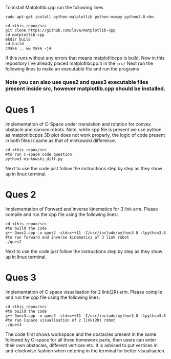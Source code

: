 To install Matplotlib.cpp run the following lines

```
sudo apt-get install python-matplotlib python-numpy python3.8-dev 

cd <this_repo>/src
git clone https://github.com/lava/matplotlib-cpp
cd matplotlib-cpp
mkdir build
cd build
cmake .. && make -j4
```
If this runs without any errors that means matplotlibcpp is build. 
Now in this repository I've already placed matplotlibcpp.h in the ```src/```
Next run the following lines to make an executable file and run the programs



### Note you can also use ques2 and ques3 executable files present inside src, however matplotlib.cpp should be installed.


# Ques 1
Implementation of C-Space under translation and rotation for convex obstacle and convex robots. Note, while cpp file is present we use python as matplotlibcpps 3D plot does not work properly, the logic of code present in both files is same as that of minkowski difference.

```
cd <this_repo>/src
#to run C-space code question
python3 minkowski_diff.py
```

Next to use the code just follow the instructions step by step as they show up in linux terminal.


# Ques 2
Implementation of Forward and inverse kinematics for 3 link arm. Please compile and run the cpp file using the following lines:

```
cd <this_repo>/src
#to build the code
g++ Ques2.cpp -o ques2 -std=c++11 -I/usr/include/python3.8 -lpython3.8
#to run forward and inverse kinematics of 3 link robot
./ques2
```

Next to use the code just follow the instructions step by step as they show up in linux terminal.

# Ques 3
Implementation of C space visualisation for 2 link(2R) arm. Please compile and run the cpp file using the following lines:
```
cd <this_repo>/src
#to build the code
g++ Ques3.cpp -o ques3 -std=c++11 -I/usr/include/python3.8 -lpython3.8
#to run Cspace visualisation of 2 link(2R) robot
./ques3
```

The code first shows workspace and the obstacles present in the same followed by C-space for all three homework parts, then users can enter their own obstacles, different vertices etc. It is advised to put vertices in anti-clockwise fashion when entering in the terminal for better visualisation.


